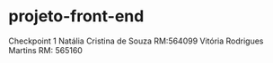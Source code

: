 # projeto-front-end 
Checkpoint 1 
Natália Cristina de Souza RM:564099
Vitória Rodrigues Martins RM: 565160


